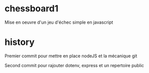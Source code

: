 # chessboard1
Mise en oeuvre d'un jeu d'échec simple en javascript

# history
Premier commit pour mettre en place nodeJS et la mécanique git 

Second commit pour rajouter dotenv, express et un repertoire public
